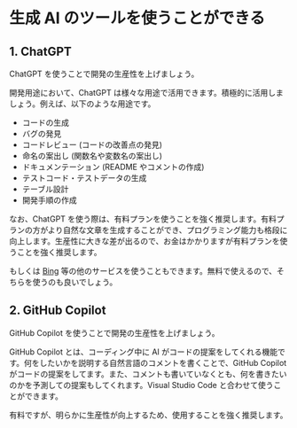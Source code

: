 # 生成 AI のツールを使うことができる

## 1. ChatGPT

ChatGPT を使うことで開発の生産性を上げましょう。

開発用途において、ChatGPT は様々な用途で活用できます。積極的に活用しましょう。例えば、以下のような用途です。

- コードの生成
- バグの発見
- コードレビュー (コードの改善点の発見)
- 命名の案出し (関数名や変数名の案出し)
- ドキュメンテーション (README やコメントの作成)
- テストコード・テストデータの生成
- テーブル設計
- 開発手順の作成

なお、ChatGPT を使う際は、有料プランを使うことを強く推奨します。有料プランの方がより自然な文章を生成することができ、プログラミング能力も格段に向上します。生産性に大きな差が出るので、お金はかかりますが有料プランを使うことを強く推奨します。

もしくは [Bing](https://www.bing.com/new) 等の他のサービスを使うこともできます。無料で使えるので、そちらを使うのも良いでしょう。

## 2. GitHub Copilot

GitHub Copilot を使うことで開発の生産性を上げましょう。

GitHub Copilot とは、コーディング中に AI がコードの提案をしてくれる機能です。何をしたいかを説明する自然言語のコメントを書くことで、GitHub Copilot がコードの提案をしてます。また、コメントも書いていなくとも、何を書きたいのかを予測しての提案もしてくれます。Visual Studio Code と合わせて使うことができます。

有料ですが、明らかに生産性が向上するため、使用することを強く推奨します。
